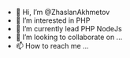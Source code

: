 - 👋 Hi, I’m @ZhaslanAkhmetov
- 👀 I’m interested in PHP
- 🌱 I’m currently lead PHP NodeJs
- 💞️ I’m looking to collaborate on ...
- 📫 How to reach me ...

<!---
ZhaslanAkhmetov/ZhaslanAkhmetov is a ✨ special ✨ repository because its `README.md` (this file) appears on your GitHub profile.
You can click the Preview link to take a look at your changes.
--->
